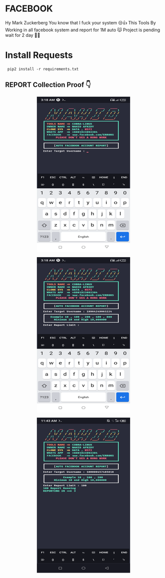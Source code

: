 # FACEBOOK
Hy Mark Zuckerberg You know that I fuck your system 😒👍
This Tools By Working in all facebook system and report for 1M auto 😽
Project is pending wait for 2 day 🐰🦋


# Install Requests 
     pip2 install -r requirements.txt

## REPORT Collection Proof 👇
<p align="center">
<img src='sx/Screenshot_20221104-031845.png' style="height:500px;width:300px;" >
</p>

<p align="center">
<img src='sx/Screenshot_20221104-031857.png' style="height:500px;width:300px;" >
</p>

<p align="center">
<img src='sx/Screenshot_20221104-114322.png' style="height:500px;width:300px;" >
</p>

